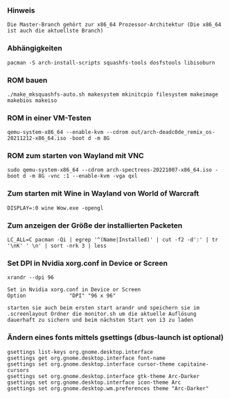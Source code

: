 ### Hinweis
    Die Master-Branch gehört zur x86_64 Prozessor-Architektur (Die x86_64 ist auch die aktuellste Branch)

### Abhängigkeiten
    pacman -S arch-install-scripts squashfs-tools dosfstools libisoburn

### ROM bauen
    ./make_mksquashfs-auto.sh makesystem mkinitcpio filesystem makeimage makebios makeiso

### ROM in einer VM-Testen
    qemu-system-x86_64 --enable-kvm --cdrom out/arch-deadc0de_remix_os-20211212-x86_64.iso -boot d -m 8G

### ROM zum starten von Wayland mit VNC
    sudo qemu-system-x86_64 --cdrom arch-spectreos-20221007-x86_64.iso -boot d -m 8G -vnc :1 --enable-kvm -vga qxl

### Zum starten mit Wine in Wayland von World of Warcraft
    DISPLAY=:0 wine Wow.exe -opengl

### Zum anzeigen der Größe der installierten Packeten
    LC_ALL=C pacman -Qi | egrep '^(Name|Installed)' | cut -f2 -d':' | tr '\nK' ' \n' | sort -nrk 3 | less

### Set DPI in Nvidia xorg.conf in Device or Screen
    xrandr --dpi 96

    Set in Nvidia xorg.conf in Device or Screen
    Option              "DPI" "96 x 96"

    starten sie auch beim ersten start arandr und speichern sie im .screenlayout Ordner die monitor.sh um die aktuelle Auflösung dauerhaft zu sichern und beim nächsten Start von i3 zu laden

### Ändern eines fonts mittels gsettings (dbus-launch ist optional)
    gsettings list-keys org.gnome.desktop.interface
    gsettings get org.gnome.desktop.interface font-name
    gsettings set org.gnome.desktop.interface cursor-theme capitaine-cursors
    gsettings set org.gnome.desktop.interface gtk-theme Arc-Darker
    gsettings set org.gnome.desktop.interface icon-theme Arc
    gsettings set org.gnome.desktop.wm.preferences theme "Arc-Darker"
